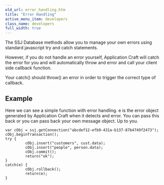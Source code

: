 ```yaml
---
old_url: error_handling.htm
title: "Error Handling"
active_menu_item: developers
class_name: developers
full_width: true
---
```



The SSJ Database methods allow you to manage your own errors using standard javascript try and catch statements.

However, if you do not handle an error yourself, Application Craft will catch the error for you and will automatically throw and error and call your client side callback function.

Your catch() should throw() an error in order to trigger the correct type of callback.

## Example

Here we can see a simple function with error handling. e is the error object generated by Application Craft when it detects and error. You can pass this back or you can pass back your own message object. Up to you.

    var cObj = ssj.getConnection("abcdef12-efb9-431a-b137-87b4749f2473");
    cObj.beginTransaction();
    try {
             cObj.insert("customers", cust.data);
             cObj.insert("people", person.data);
             cObj.commit();
             return("ok");
    }
    catch(e) {
             cObj.rollback();
             return(e);
    } 
     
     
   

